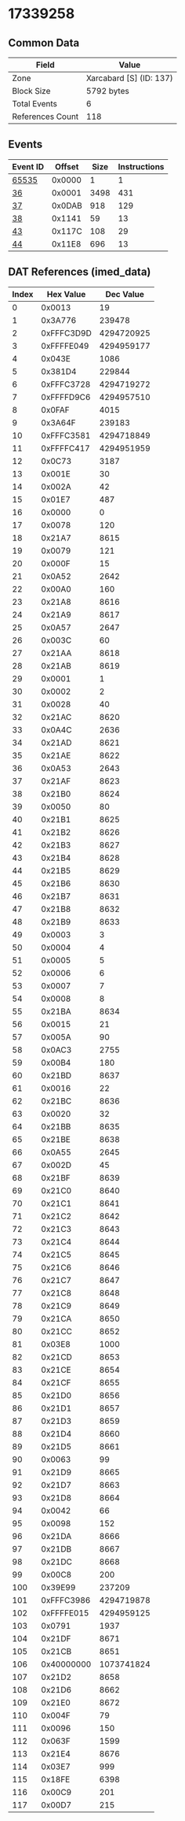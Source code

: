 # 17339258

## Common Data

| Field            | Value                   |
|------------------|-------------------------|
| Zone             | Xarcabard [S] (ID: 137) |
| Block Size       | 5792 bytes              |
| Total Events     | 6                       |
| References Count | 118                     |

## Events

| Event ID            | Offset   |   Size |   Instructions |
|---------------------|----------|--------|----------------|
| [65535](./65535.md) | 0x0000   |      1 |              1 |
| [36](./36.md)       | 0x0001   |   3498 |            431 |
| [37](./37.md)       | 0x0DAB   |    918 |            129 |
| [38](./38.md)       | 0x1141   |     59 |             13 |
| [43](./43.md)       | 0x117C   |    108 |             29 |
| [44](./44.md)       | 0x11E8   |    696 |             13 |

## DAT References (imed_data)

|   Index | Hex Value   |   Dec Value |
|---------|-------------|-------------|
|       0 | 0x0013      |          19 |
|       1 | 0x3A776     |      239478 |
|       2 | 0xFFFC3D9D  |  4294720925 |
|       3 | 0xFFFFE049  |  4294959177 |
|       4 | 0x043E      |        1086 |
|       5 | 0x381D4     |      229844 |
|       6 | 0xFFFC3728  |  4294719272 |
|       7 | 0xFFFFD9C6  |  4294957510 |
|       8 | 0x0FAF      |        4015 |
|       9 | 0x3A64F     |      239183 |
|      10 | 0xFFFC3581  |  4294718849 |
|      11 | 0xFFFFC417  |  4294951959 |
|      12 | 0x0C73      |        3187 |
|      13 | 0x001E      |          30 |
|      14 | 0x002A      |          42 |
|      15 | 0x01E7      |         487 |
|      16 | 0x0000      |           0 |
|      17 | 0x0078      |         120 |
|      18 | 0x21A7      |        8615 |
|      19 | 0x0079      |         121 |
|      20 | 0x000F      |          15 |
|      21 | 0x0A52      |        2642 |
|      22 | 0x00A0      |         160 |
|      23 | 0x21A8      |        8616 |
|      24 | 0x21A9      |        8617 |
|      25 | 0x0A57      |        2647 |
|      26 | 0x003C      |          60 |
|      27 | 0x21AA      |        8618 |
|      28 | 0x21AB      |        8619 |
|      29 | 0x0001      |           1 |
|      30 | 0x0002      |           2 |
|      31 | 0x0028      |          40 |
|      32 | 0x21AC      |        8620 |
|      33 | 0x0A4C      |        2636 |
|      34 | 0x21AD      |        8621 |
|      35 | 0x21AE      |        8622 |
|      36 | 0x0A53      |        2643 |
|      37 | 0x21AF      |        8623 |
|      38 | 0x21B0      |        8624 |
|      39 | 0x0050      |          80 |
|      40 | 0x21B1      |        8625 |
|      41 | 0x21B2      |        8626 |
|      42 | 0x21B3      |        8627 |
|      43 | 0x21B4      |        8628 |
|      44 | 0x21B5      |        8629 |
|      45 | 0x21B6      |        8630 |
|      46 | 0x21B7      |        8631 |
|      47 | 0x21B8      |        8632 |
|      48 | 0x21B9      |        8633 |
|      49 | 0x0003      |           3 |
|      50 | 0x0004      |           4 |
|      51 | 0x0005      |           5 |
|      52 | 0x0006      |           6 |
|      53 | 0x0007      |           7 |
|      54 | 0x0008      |           8 |
|      55 | 0x21BA      |        8634 |
|      56 | 0x0015      |          21 |
|      57 | 0x005A      |          90 |
|      58 | 0x0AC3      |        2755 |
|      59 | 0x00B4      |         180 |
|      60 | 0x21BD      |        8637 |
|      61 | 0x0016      |          22 |
|      62 | 0x21BC      |        8636 |
|      63 | 0x0020      |          32 |
|      64 | 0x21BB      |        8635 |
|      65 | 0x21BE      |        8638 |
|      66 | 0x0A55      |        2645 |
|      67 | 0x002D      |          45 |
|      68 | 0x21BF      |        8639 |
|      69 | 0x21C0      |        8640 |
|      70 | 0x21C1      |        8641 |
|      71 | 0x21C2      |        8642 |
|      72 | 0x21C3      |        8643 |
|      73 | 0x21C4      |        8644 |
|      74 | 0x21C5      |        8645 |
|      75 | 0x21C6      |        8646 |
|      76 | 0x21C7      |        8647 |
|      77 | 0x21C8      |        8648 |
|      78 | 0x21C9      |        8649 |
|      79 | 0x21CA      |        8650 |
|      80 | 0x21CC      |        8652 |
|      81 | 0x03E8      |        1000 |
|      82 | 0x21CD      |        8653 |
|      83 | 0x21CE      |        8654 |
|      84 | 0x21CF      |        8655 |
|      85 | 0x21D0      |        8656 |
|      86 | 0x21D1      |        8657 |
|      87 | 0x21D3      |        8659 |
|      88 | 0x21D4      |        8660 |
|      89 | 0x21D5      |        8661 |
|      90 | 0x0063      |          99 |
|      91 | 0x21D9      |        8665 |
|      92 | 0x21D7      |        8663 |
|      93 | 0x21D8      |        8664 |
|      94 | 0x0042      |          66 |
|      95 | 0x0098      |         152 |
|      96 | 0x21DA      |        8666 |
|      97 | 0x21DB      |        8667 |
|      98 | 0x21DC      |        8668 |
|      99 | 0x00C8      |         200 |
|     100 | 0x39E99     |      237209 |
|     101 | 0xFFFC3986  |  4294719878 |
|     102 | 0xFFFFE015  |  4294959125 |
|     103 | 0x0791      |        1937 |
|     104 | 0x21DF      |        8671 |
|     105 | 0x21CB      |        8651 |
|     106 | 0x40000000  |  1073741824 |
|     107 | 0x21D2      |        8658 |
|     108 | 0x21D6      |        8662 |
|     109 | 0x21E0      |        8672 |
|     110 | 0x004F      |          79 |
|     111 | 0x0096      |         150 |
|     112 | 0x063F      |        1599 |
|     113 | 0x21E4      |        8676 |
|     114 | 0x03E7      |         999 |
|     115 | 0x18FE      |        6398 |
|     116 | 0x00C9      |         201 |
|     117 | 0x00D7      |         215 |
